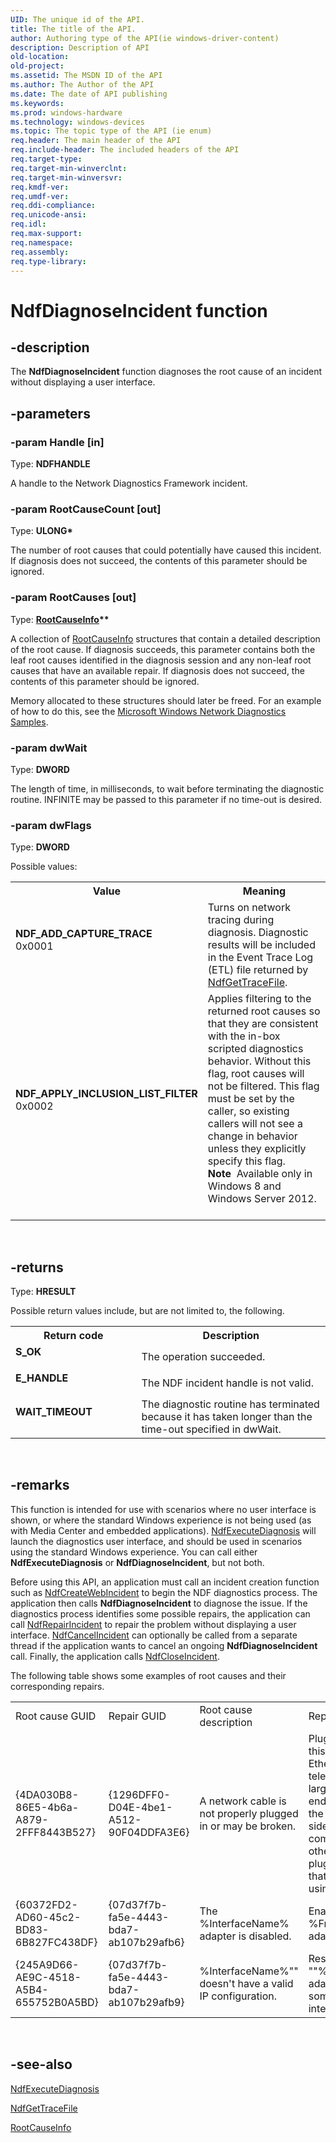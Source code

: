 ```yaml
---
UID: The unique id of the API.
title: The title of the API.
author: Authoring type of the API(ie windows-driver-content)
description: Description of API
old-location: 
old-project: 
ms.assetid: The MSDN ID of the API
ms.author: The Author of the API
ms.date: The date of API publishing
ms.keywords: 
ms.prod: windows-hardware
ms.technology: windows-devices
ms.topic: The topic type of the API (ie enum)
req.header: The main header of the API
req.include-header: The included headers of the API
req.target-type: 
req.target-min-winverclnt: 
req.target-min-winversvr: 
req.kmdf-ver: 
req.umdf-ver: 
req.ddi-compliance: 
req.unicode-ansi: 
req.idl: 
req.max-support: 
req.namespace: 
req.assembly: 
req.type-library: 
---
```


# NdfDiagnoseIncident function


## -description


The <b>NdfDiagnoseIncident</b> function diagnoses the root cause of an incident  without displaying a user interface.


## -parameters




### -param Handle [in]

Type: <b>NDFHANDLE</b>

A handle to the Network Diagnostics Framework incident.


### -param RootCauseCount [out]

Type: <b>ULONG*</b>

The number of root causes that could potentially have caused this incident. If diagnosis does not succeed, the contents of this parameter should be ignored.


### -param RootCauses [out]

Type: <b><a href="https://msdn.microsoft.com/01d02658-ae12-4465-94fc-7a966dcdd8fb">RootCauseInfo</a>**</b>

A collection of <a href="https://msdn.microsoft.com/01d02658-ae12-4465-94fc-7a966dcdd8fb">RootCauseInfo</a> structures that contain a detailed description of the root cause. If diagnosis succeeds, this parameter contains both the leaf root causes identified in the diagnosis session and any non-leaf root causes that have an available repair. If diagnosis does not succeed, the contents of this parameter should be ignored.

Memory allocated to these structures should later be freed.  For an example of how to do this, see the <a href="http://go.microsoft.com/fwlink/p/?linkid=158047">Microsoft Windows Network Diagnostics Samples</a>.


### -param dwWait

Type: <b>DWORD</b>

The length of time, in milliseconds, to wait before terminating the diagnostic routine. INFINITE may be passed to this parameter if no time-out is desired.


### -param dwFlags

Type: <b>DWORD</b>

Possible values:

<table>
<tr>
<th>Value</th>
<th>Meaning</th>
</tr>
<tr>
<td width="40%"><a id="NDF_ADD_CAPTURE_TRACE"></a><a id="ndf_add_capture_trace"></a><dl>
<dt><b>NDF_ADD_CAPTURE_TRACE</b></dt>
<dt>0x0001</dt>
</dl>
</td>
<td width="60%">
Turns on network tracing during diagnosis. Diagnostic results will be included in the Event Trace Log (ETL) file returned by <a href="https://msdn.microsoft.com/a9ce6471-20f3-4c53-92e5-6fd4f7bd10e3">NdfGetTraceFile</a>.

</td>
</tr>
<tr>
<td width="40%"><a id="NDF_APPLY_INCLUSION_LIST_FILTER_"></a><a id="ndf_apply_inclusion_list_filter_"></a><dl>
<dt><b>NDF_APPLY_INCLUSION_LIST_FILTER </b></dt>
<dt>0x0002</dt>
</dl>
</td>
<td width="60%">
Applies filtering to the returned root causes so that they are consistent with the in-box scripted diagnostics behavior. Without this flag, root causes will not be filtered. This flag must be set by the caller, so existing callers will not see a change in behavior unless they explicitly specify this flag.

<div class="alert"><b>Note</b>  Available only in Windows 8 and Windows Server 2012.</div>
<div> </div>
</td>
</tr>
</table>
 


## -returns



Type: <b>HRESULT</b>

Possible return values include, but are not limited to, the following.

<table>
<tr>
<th>Return code</th>
<th>Description</th>
</tr>
<tr>
<td width="40%">
<dl>
<dt><b>S_OK</b></dt>
</dl>
</td>
<td width="60%">
The operation succeeded.

</td>
</tr>
<tr>
<td width="40%">
<dl>
<dt><b>E_HANDLE</b></dt>
</dl>
</td>
<td width="60%">
The NDF incident handle is not valid.

</td>
</tr>
<tr>
<td width="40%">
<dl>
<dt><b>WAIT_TIMEOUT</b></dt>
</dl>
</td>
<td width="60%">
The diagnostic routine has terminated because it has taken longer than the time-out specified in dwWait.

</td>
</tr>
</table>
 




## -remarks



This function is intended for use with scenarios where no user interface is shown, or where the standard Windows experience is not being used (as with Media Center and  embedded applications). <a href="https://msdn.microsoft.com/b65f30c3-53d5-4282-8d38-5723772f15fc">NdfExecuteDiagnosis</a> will launch the diagnostics user interface, and should be used in scenarios using the standard Windows experience. You can call either <b>NdfExecuteDiagnosis</b> or <b>NdfDiagnoseIncident</b>, but not both.

Before using this API, an application must call an incident creation function such as <a href="https://msdn.microsoft.com/28ca2949-6867-4c9a-aebc-bf2a57627c04">NdfCreateWebIncident</a> to begin the NDF diagnostics process. The application then calls <b>NdfDiagnoseIncident</b> to diagnose the issue. If the diagnostics process identifies some possible repairs, the application can call <a href="https://msdn.microsoft.com/570e7824-463f-4fc1-bc1a-16a1da31e8a3">NdfRepairIncident</a> to repair the problem without displaying a user interface. <a href="https://msdn.microsoft.com/dc0cbfc0-fcaa-44b2-a753-8df9f184b8ca">NdfCancelIncident</a> can optionally be called from a separate thread if the application wants to cancel an ongoing <b>NdfDiagnoseIncident</b> call. Finally, the application calls <a href="https://msdn.microsoft.com/5e5caf41-ca24-42e0-ac22-3b569400c383">NdfCloseIncident</a>.

The following table shows some examples of root causes and their corresponding repairs.<table>
<tr>
<td>Root cause  GUID</td>
<td>Repair GUID</td>
<td>Root cause description</td>
<td>Repair description</td>
</tr>
<tr>
<td>{4DA030B8-86E5-4b6a-A879-2FFF8443B527}</td>
<td>{1296DFF0-D04E-4be1-A512-90F04DDFA3E6}</td>
<td>A network cable is not properly plugged in or may be broken.</td>
<td>Plug an Ethernet cable into this computer.\nAn Ethernet cable looks like a telephone cable but with larger connectors on the ends. Plug this cable into the opening on the back or side of the computer.\nMake sure the other end of the cable is plugged into the router. If that does not help, try using a different cable.</td>
</tr>
<tr>
<td>{60372FD2-AD60-45c2-BD83-6B827FC438DF}</td>
<td>{07d37f7b-fa5e-4443-bda7-ab107b29afb6}</td>
<td>The %InterfaceName% adapter is disabled.</td>
<td>Enable the %FriendlyInterfaceName% adapter.</td>
</tr>
<tr>
<td>{245A9D66-AE9C-4518-A5B4-655752B0A5BD}</td>
<td>{07d37f7b-fa5e-4443-bda7-ab107b29afb9}</td>
<td>%InterfaceName%"" doesn't have a valid IP configuration.</td>
<td>Reset the ""%InterfaceName%"" adapter.\nThis can sometimes resolve an intermittent problem.</td>
</tr>
</table>
 








## -see-also




<a href="https://msdn.microsoft.com/b65f30c3-53d5-4282-8d38-5723772f15fc">NdfExecuteDiagnosis</a>



<a href="https://msdn.microsoft.com/a9ce6471-20f3-4c53-92e5-6fd4f7bd10e3">NdfGetTraceFile</a>



<a href="https://msdn.microsoft.com/01d02658-ae12-4465-94fc-7a966dcdd8fb">RootCauseInfo</a>
 

 

